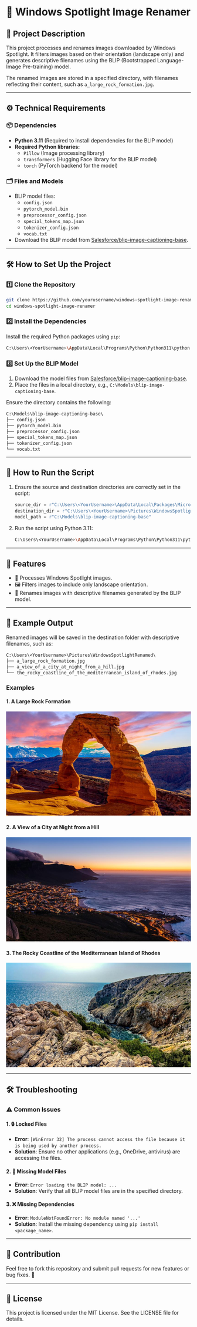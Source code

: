 # 🌟 Windows Spotlight Image Renamer

## 🎯 Project Description

This project processes and renames images downloaded by Windows Spotlight. It filters images based on their orientation (landscape only) and generates descriptive filenames using the BLIP (Bootstrapped Language-Image Pre-training) model.

The renamed images are stored in a specified directory, with filenames reflecting their content, such as `a_large_rock_formation.jpg`.

---

## ⚙️ Technical Requirements

### 📦 Dependencies

- **Python 3.11** (Required to install dependencies for the BLIP model)
- **Required Python libraries:**
  - `Pillow` (Image processing library)
  - `transformers` (Hugging Face library for the BLIP model)
  - `torch` (PyTorch backend for the model)

### 🗂️ Files and Models
- BLIP model files:
  - `config.json`
  - `pytorch_model.bin`
  - `preprocessor_config.json`
  - `special_tokens_map.json`
  - `tokenizer_config.json`
  - `vocab.txt`
- Download the BLIP model from [Salesforce/blip-image-captioning-base](https://huggingface.co/Salesforce/blip-image-captioning-base).

---

## 🛠️ How to Set Up the Project

### 1️⃣ Clone the Repository
```bash
git clone https://github.com/yourusername/windows-spotlight-image-renamer.git
cd windows-spotlight-image-renamer
```

### 2️⃣ Install the Dependencies
Install the required Python packages using `pip`:
```bash
C:\Users\<YourUsername>\AppData\Local\Programs\Python\Python311\python.exe -m pip install Pillow transformers torch
```

### 3️⃣ Set Up the BLIP Model
1. Download the model files from [Salesforce/blip-image-captioning-base](https://huggingface.co/Salesforce/blip-image-captioning-base).
2. Place the files in a local directory, e.g., `C:\Models\blip-image-captioning-base`.

Ensure the directory contains the following:
```
C:\Models\blip-image-captioning-base\
├── config.json
├── pytorch_model.bin
├── preprocessor_config.json
├── special_tokens_map.json
├── tokenizer_config.json
└── vocab.txt
```

---

## 🚀 How to Run the Script

1. Ensure the source and destination directories are correctly set in the script:
   ```python
   source_dir = r"C:\Users\<YourUsername>\AppData\Local\Packages\Microsoft.Windows.ContentDeliveryManager_cw5n1h2txyewy\LocalState\Assets"
   destination_dir = r"C:\Users\<YourUsername>\Pictures\WindowsSpotlightRenamed"
   model_path = r"C:\Models\blip-image-captioning-base"
   ```

2. Run the script using Python 3.11:
   ```bash
   C:\Users\<YourUsername>\AppData\Local\Programs\Python\Python311\python.exe SaveSpotlightImages.py
   ```

---

## 🌈 Features
- 📂 Processes Windows Spotlight images.
- 🖼️ Filters images to include only landscape orientation.
- 📝 Renames images with descriptive filenames generated by the BLIP model.

---

## 📸 Example Output
Renamed images will be saved in the destination folder with descriptive filenames, such as:
```
C:\Users\<YourUsername>\Pictures\WindowsSpotlightRenamed\
├── a_large_rock_formation.jpg
├── a_view_of_a_city_at_night_from_a_hill.jpg
└── the_rocky_coastline_of_the_mediterranean_island_of_rhodes.jpg
```

### Examples
#### 1. A Large Rock Formation
![A Large Rock Formation](downloadable_a_large_rock_formation_resized.jpg)

#### 2. A View of a City at Night from a Hill
![A View of a City at Night](downloadable_a_view_of_a_city_at_night_from_a_hill_resized.jpg)

#### 3. The Rocky Coastline of the Mediterranean Island of Rhodes
![Rocky Coastline](downloadable_the_rocky_coastline_of_the_mediterranean_island_of_rhodes_resized.jpg)

---

## 🛠️ Troubleshooting

### ⚠️ Common Issues

#### 1. 🔒 Locked Files
- **Error**: `[WinError 32] The process cannot access the file because it is being used by another process.`
- **Solution**: Ensure no other applications (e.g., OneDrive, antivirus) are accessing the files.

#### 2. 📁 Missing Model Files
- **Error**: `Error loading the BLIP model: ...`
- **Solution**: Verify that all BLIP model files are in the specified directory.

#### 3. ❌ Missing Dependencies
- **Error**: `ModuleNotFoundError: No module named '...'`
- **Solution**: Install the missing dependency using `pip install <package_name>`.

---

## 🤝 Contribution
Feel free to fork this repository and submit pull requests for new features or bug fixes. 🌟

---

## 📜 License
This project is licensed under the MIT License. See the LICENSE file for details.
